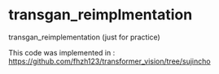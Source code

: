 # transgan_reimplmentation
transgan_reimplementation (just for practice) 

This code was implemented in : https://github.com/fhzh123/transformer_vision/tree/sujincho 
